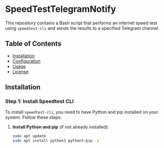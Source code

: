 # SpeedTestTelegramNotify

This repository contains a Bash script that performs an internet speed test using `speedtest-cli` and sends the results to a specified Telegram channel.

## Table of Contents
- [Installation](#installation)
- [Configuration](#configuration)
- [Usage](#usage)
- [License](#license)

## Installation

### Step 1: Install Speedtest CLI

To install `speedtest-cli`, you need to have Python and pip installed on your system. Follow these steps:

1. **Install Python and pip** (if not already installed):
   ```bash
   sudo apt update
   sudo apt install python3 python3-pip -y
